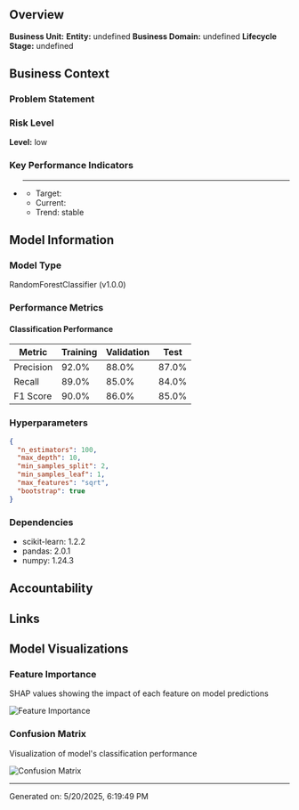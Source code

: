 # 

## Overview



**Business Unit:** 
**Entity:** undefined
**Business Domain:** undefined
**Lifecycle Stage:** undefined

## Business Context

### Problem Statement



### Risk Level

**Level:** low

### Key Performance Indicators


- ****
  - Target: 
  - Current: 
  - Trend: stable


## Model Information

### Model Type
RandomForestClassifier (v1.0.0)

### Performance Metrics

#### Classification Performance

| Metric | Training | Validation | Test |
|--------|----------|------------|------|
| Precision | 92.0% | 88.0% | 87.0% |
| Recall | 89.0% | 85.0% | 84.0% |
| F1 Score | 90.0% | 86.0% | 85.0% |

### Hyperparameters

```json
{
  "n_estimators": 100,
  "max_depth": 10,
  "min_samples_split": 2,
  "min_samples_leaf": 1,
  "max_features": "sqrt",
  "bootstrap": true
}
```

### Dependencies

- scikit-learn: 1.2.2
- pandas: 2.0.1
- numpy: 1.24.3

## Accountability



## Links



## Model Visualizations


### Feature Importance
SHAP values showing the impact of each feature on model predictions

![Feature Importance](https://images.pexels.com/photos/7567443/pexels-photo-7567443.jpeg)


### Confusion Matrix
Visualization of model's classification performance

![Confusion Matrix](https://images.pexels.com/photos/7567443/pexels-photo-7567443.jpeg)


---
Generated on: 5/20/2025, 6:19:49 PM
